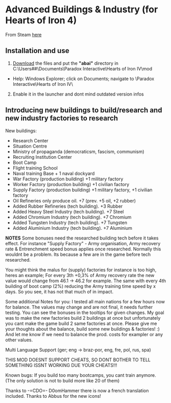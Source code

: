 # Advanced Buildings & Industry (for Hearts of Iron 4)
 
 From Steam [here](https://steamcommunity.com/sharedfiles/filedetails/?id=710831586)
 
## Installation and use

1. [Download](https://github.com/ShadowDuke/AbaI/archive/master.zip) the files and put the **"abai"** directory in C:\Users\##\Documents\Paradox Interactive\Hearts of Iron IV\mod 
- Help: Windows Explorer; click on Documents; navigate to \Paradox Interactive\Hearts of Iron IV\
2. Enable it in the launcher and dont mind outdated version infos
 
## Introducing new buildings to build/research and new industry factories to research


New buildings:
- Research Center
- Situation Centre
- Ministry of propaganda (democraticsm, fascism, communism)
- Recruiting Institution Center
- Boot Camp
- Flight training School
- Naval training Base + 1 naval dockyard
- War Factory (production building) +1 military factory
- Worker Factory (production building) +1 civilian factory
- Supply Factory (production building) +1 military factory, +1 civilian factory
- Oil Refineries only produce oil. +7 (prev. +5 oil, +2 rubber)
- Added Rubber Refineries (tech building). +3 Rubber
- Added Heavy Steel Industry (tech building). +7 Steel
- Added Chromium Industry (tech building). +7 Chromium
- Added Tungsten Industry (tech building). +7 Tungsten
- Added Aluminium Industry (tech building). +7 Aluminium

**NOTES**
Some bonuses need the researched building tech before it takes effect. For instance "Supply Factory" - Army organisation, Army recovery rate & Entrenchment speed bonus applies once researched.
Normally this wouldnt be a problem. Its because a few are in the game before tech researched.

You might think the malus for (supply) factories for instance is too high, heres an example;
For every 3th +0,3% of Army recovery rate the new value would change from 46.1 -> 46.2 for example.
The same with every 4th building of boot camp (2%) reducing the Army training time speed by x days.
So you see, it has not that much of in impact.


Some additional Notes for you:
I tested all main nations for a few hours now for balance. The values may change and are not final, it needs further testing.
You can see the bonuses in the tooltips for given changes.
My goal was to make the new factories build 2 buildings at once but unfortunately you cant make the game build 2 same factories at once.
Please give me your thoughts about the balance, build some new buildings & factories! :) And let me know if we need to balance the prod. costs for exampler or any other values.


Multi Language Support (ger; eng -> braz-por, eng, fre, pol, rus, spa)

THIS MOD DOESNT SUPPORT CHEATS, SO DONT BOTHER TO TELL SOMETHING ISSNT WORKING DUE YOUR CHEATS!!!

Known bugs:
If you build too many bootcamps, you cant train anymore. (The only solution is not to build more like 20 of them)

Thanks to -=CDO=- D0omHammer there is now a french translation included.
Thanks to Abbus for the new icons!
